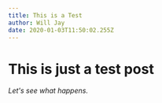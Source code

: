 ```yaml
---
title: This is a Test
author: Will Jay
date: 2020-01-03T11:50:02.255Z
---
```


# This is just a test post

*Let's see what happens.*
